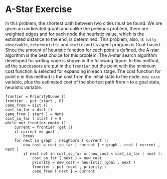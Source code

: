 # A-Star Exercise

In this problem, the shortest path between two cities must be found. We are given an undirected graph and unlike the previous problem, there are weighted edges and for each node the heuristic value, which is the estimated distance to the end, is determined. This problem, also, is `fully observable`, `deterministic` and `static` and its agent program is Goal-based. Since the amount of heuristic function for each point is defined, the A-star algorithm is the best choice for this problem. The A-star search algorithm developed for writing code is shown in the following figure. In this method, all the successors are put in the `frontier` but the point with the minimum cost function is selected for expanding in each stage. The cost function for point n in this method is the cost from the initial state to the node, `new case` variable, plus the estimated cost of the shortest path from `n` to a goal state, heuristic variable.

```batch
frontier = PriorityQueue ()
frontier . put (start , 0)
came_from = dict ()
cost_so_far = dict ()
came_from [ start ] = None
cost_so_far [ start ] = 0
while not frontier.empty ():
    current = frontier .get ()
    if current == goal :
        break
    for next in graph . neighbors ( current ):
        new_cost = cost_so_far [ current ] + graph . cost ( current , next )
        if next not in cost_so_far or new_cost < cost_so_far [ next ]:
            cost_so_far [ next ] = new_cost
            priority = new_cost + heuristic (goal , next )
            frontier . put (next , priority )
            came_from [ next ] = current

```
